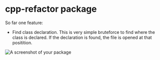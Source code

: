 # cpp-refactor package

So far one feature:
* Find class declaration. This is very simple bruteforce to find where the class is declared. If the declaration is found, the file is opened at that positition.

![A screenshot of your package](https://f.cloud.github.com/assets/69169/2290250/c35d867a-a017-11e3-86be-cd7c5bf3ff9b.gif)

